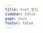 ```yaml
---
title: Vue3 笔记
sidebar: false
page: teue
footer: false
---
```


<script setup>
import ApiIndex from './ApiIndex.vue'
</script>

<ApiIndex />